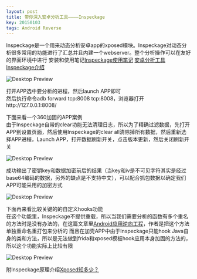 ```yaml
---
layout: post
title: 带你深入安卓分析工具————Inspeckage
key: 20150103
tags: Android Reverse
---
```

Inspeckage是一个用来动态分析安卓app的xposed模块。Inspeckage对动态分析很多常用的功能进行了汇总并且内建一个webserver。整个分析操作可以在友好的界面环境中进行
安装和使用笔记[Inspeckage使用笔记](https://blog.csdn.net/tom__chen/article/details/78216732)
[安卓分析工具Inspeckage介绍](http://xdxd.love/2016/08/09/安卓分析辅助工具Inspeckage介绍/)

![Desktop Preview](https://raw.githubusercontent.com/la0s/la0s.github.io/master/screenshots/20180717.1.png)

打开APP选中要分析的进程，然后launch APP即可  
然后执行命令adb forward tcp:8008 tcp:8008，浏览器打开http://127.0.0.1:8008/

下面来看一个360加固的APP案例  
由于Inspeckage自带的clear功能无法清理日志，所以为了精确过滤数据，先打开APP到设置页面，然后使用Inspeckage的clear all清除掉所有数据，然后重新选择APP进程，Launch APP，打开数据刷新开关，点击版本更新，然后关闭刷新开关

![Desktop Preview](https://raw.githubusercontent.com/la0s/la0s.github.io/master/screenshots/20180717.2.png)

成功输出了密钥key和数据加密前后的结果（当key和iv是不可见字符其实是经过base64编码的数据，另外的缺点是不支持中文），可以配合抓包数据以确定我们APP可能采用的加密方式

![Desktop Preview](https://raw.githubusercontent.com/la0s/la0s.github.io/master/screenshots/20180717.3.png)

下面再来看比较关键的的自定义hooks功能  
在这个功能里，Inspeckage不提供重载，所以当我们需要分析的函数有多个重名的方法时是没有办法的，在这篇文章里[Android应用逆向工程](https://www.anquanke.com/post/id/86884)，作者是把这个方法单独重命名重打包来分析的
而且在加壳APP中由于Inspeckage只能hook Java自身的类和方法，所以是无法做到frida和xposed模板hook应用本身加固的方法的，所以这个功能实际上比较有限

![Desktop Preview](https://raw.githubusercontent.com/la0s/la0s.github.io/master/screenshots/20180717.4.png)

附Inspeckage原理介绍[Xposed知多少？](http://www.freebuf.com/column/147856.html)
